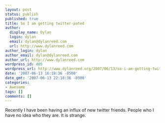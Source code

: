 ```yaml
---
layout: post
status: publish
published: true
title: So I am getting twitter-pated
author:
  display_name: Dylan
  login: dylan
  email: dylan@dylanreed.com
  url: http://www.dylanreed.com
author_login: dylan
author_email: dylan@dylanreed.com
author_url: http://www.dylanreed.com
wordpress_id: 405
wordpress_url: http://www.dylanreed.org/2007/06/13/so-i-am-getting-twitter-pated/
date: '2007-06-13 16:18:36 -0500'
date_gmt: '2007-06-13 22:18:36 -0500'
categories:
- Awesome
tags: []
comments: []
---
```

<p>Recently I have been having an influx of new twitter friends. People who I have no&nbsp;idea who they are. It is strange.&nbsp;</p></p>
